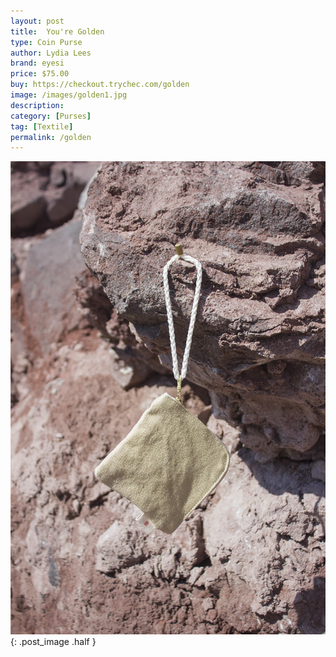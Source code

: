 ```yaml
---
layout: post
title:  You're Golden
type: Coin Purse
author: Lydia Lees
brand: eyesi
price: $75.00
buy: https://checkout.trychec.com/golden
image: /images/golden1.jpg
description:
category: [Purses]
tag: [Textile]
permalink: /golden
---
```

![](/images/golden2.jpg){: .post_image .half }